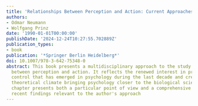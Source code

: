 ```yaml
---
title: 'Relationships Between Perception and Action: Current Approaches'
authors:
- Odmar Neumann
- Wolfgang Prinz
date: '1990-01-01T00:00:00'
publishDate: '2024-12-24T10:27:55.702889Z'
publication_types:
- book
publication: '*Springer Berlin Heidelberg*'
doi: 10.1007/978-3-642-75348-0
abstract: This book presents a multidisciplinary approach to the study of relationships
  between perception and action. It reflects the renewed interest in problems of action
  control that has emerged in psychology during the last decade and created a new
  theoretical climate bringing psychology closer to the biological sciences. Each
  chapter presents both a particular point of view and a comprehensive overview of
  recent findings relevant to the author's approach
---
```


